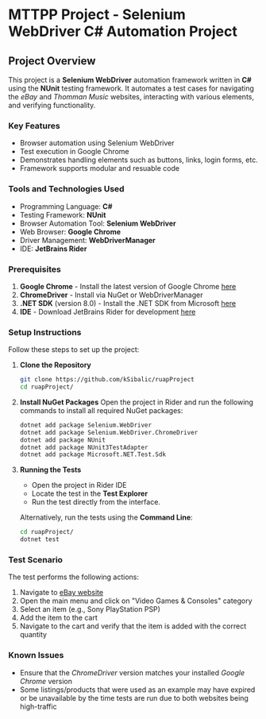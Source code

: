 # MTTPP Project - Selenium WebDriver C# Automation Project

## Project Overview

This project is a **Selenium WebDriver** automation framework written in **C#** using the **NUnit** testing framework. It automates a test cases for navigating the *eBay* and *Thomman Music* websites, interacting with various elements, and verifying functionality.

### Key Features

- Browser automation using Selenium WebDriver
- Test execution in Google Chrome
- Demonstrates handling elements such as buttons, links, login forms, etc.
- Framework supports modular and resuable code

### Tools and Technologies Used

- Programming Language: **C#**
- Testing Framework: **NUnit**
- Browser Automation Tool: **Selenium WebDriver**
- Web Browser: **Google Chrome**
- Driver Management: **WebDriverManager**
- IDE: **JetBrains Rider**

### Prerequisites

1. **Google Chrome** - Install the latest version of Google Chrome [here](https://www.google.com/chrome/)
2. **ChromeDriver** - Install via NuGet or WebDriverManager
3. **.NET SDK** (version 8.0) - Install the .NET SDK from Microsoft [here](https://dotnet.microsoft.com/en-us/download/dotnet/8.0)
4. **IDE** - Download JetBrains Rider for development [here](https://www.jetbrains.com/rider/download/#section=mac)

### Setup Instructions

Follow these steps to set up the project:

1. **Clone the Repository**
   ```bash
   git clone https://github.com/kSibalic/ruapProject
   cd ruapProject/
   ```

2. **Install NuGet Packages**
   Open the project in Rider and run the following commands to install all required NuGet packages:
    ```bash
    dotnet add package Selenium.WebDriver
    dotnet add package Selenium.WebDriver.ChromeDriver
    dotnet add package NUnit
    dotnet add package NUnit3TestAdapter
    dotnet add package Microsoft.NET.Test.Sdk
   ```

3. **Running the Tests**
    - Open the project in Rider IDE
    - Locate the test in the **Test Explorer**
    - Run the test directly from the interface.

    Alternatively, run the tests using the **Command Line**:
    ```bash
    cd ruapProject/
    dotnet test
    ```  

### Test Scenario
The test performs the following actions:
1. Navigate to [eBay website](https://www.ebay.com/)
2. Open the main menu and click on "Video Games & Consoles" category
3. Select an item (e.g., Sony PlayStation PSP)
4. Add the item to the cart
5. Navigate to the cart and verify that the item is added with the correct quantity

### Known Issues

- Ensure that the *ChromeDriver* version matches your installed *Google Chrome* version
- Some listings/products that were used as an example may have expired or be unavailable by the time tests are run due to both websites being high-traffic